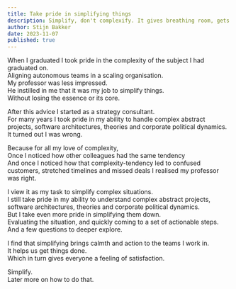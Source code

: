 ```yaml
---
title: Take pride in simplifying things
description: Simplify, don't complexify. It gives breathing room, gets things done, and makes everyone more satisfied
author: Stijn Bakker
date: 2023-11-07
published: true
---
```


When I graduated I took pride in the complexity of the subject I had graduated on.<br/>
Aligning autonomous teams in a scaling organisation.<br/>
My professor was less impressed.<br/>
He instilled in me that it was my job to simplify things.<br/>
Without losing the essence or its core.

After this advice I started as a strategy consultant.<br/>
For many years I took pride in my ability to handle complex abstract projects, software architectures, theories and corporate political dynamics.<br/>
It turned out I was wrong.

Because for all my love of complexity,<br/>
Once I noticed how other colleagues had the same tendency<br/>
And once I noticed how that complexity-tendency led to confused customers, stretched timelines and missed deals
I realised my professor was right.

I view it as my task to simplify complex situations.<br/>
I still take pride in my ability to understand complex abstract projects, software architectures, theories and corporate political dynamics.<br/>
But I take even more pride in simplifying them down.<br/>
Evaluating the situation, and quickly coming to a set of actionable steps.<br/>
And a few questions to deeper explore.

I find that simplifying brings calmth and action to the teams I work in.<br/>
It helps us get things done.<br/>
Which in turn gives everyone a feeling of satisfaction.

Simplify.<br/>
Later more on how to do that.
